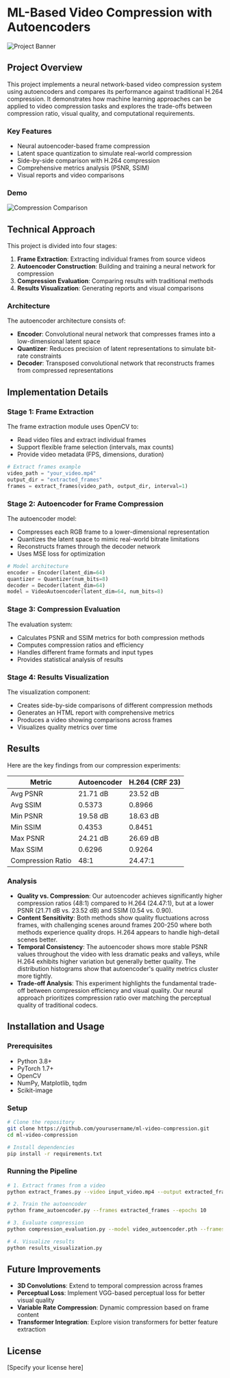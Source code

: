 # ML-Based Video Compression with Autoencoders

![Project Banner](visualization_results/sample_frame_0.png)

## Project Overview

This project implements a neural network-based video compression system using autoencoders and compares its performance against traditional H.264 compression. It demonstrates how machine learning approaches can be applied to video compression tasks and explores the trade-offs between compression ratio, visual quality, and computational requirements.

### Key Features

- Neural autoencoder-based frame compression
- Latent space quantization to simulate real-world compression
- Side-by-side comparison with H.264 compression
- Comprehensive metrics analysis (PSNR, SSIM)
- Visual reports and video comparisons

### Demo

![Compression Comparison](visualization_results/compression_comparison.png)

## Technical Approach

This project is divided into four stages:

1. **Frame Extraction**: Extracting individual frames from source videos
2. **Autoencoder Construction**: Building and training a neural network for compression
3. **Compression Evaluation**: Comparing results with traditional methods
4. **Results Visualization**: Generating reports and visual comparisons

### Architecture

The autoencoder architecture consists of:

- **Encoder**: Convolutional neural network that compresses frames into a low-dimensional latent space
- **Quantizer**: Reduces precision of latent representations to simulate bit-rate constraints
- **Decoder**: Transposed convolutional network that reconstructs frames from compressed representations

## Implementation Details

### Stage 1: Frame Extraction

The frame extraction module uses OpenCV to:
- Read video files and extract individual frames
- Support flexible frame selection (intervals, max counts)
- Provide video metadata (FPS, dimensions, duration)

```python
# Extract frames example
video_path = "your_video.mp4"
output_dir = "extracted_frames"
frames = extract_frames(video_path, output_dir, interval=1)
```

### Stage 2: Autoencoder for Frame Compression

The autoencoder model:
- Compresses each RGB frame to a lower-dimensional representation
- Quantizes the latent space to mimic real-world bitrate limitations
- Reconstructs frames through the decoder network
- Uses MSE loss for optimization

```python
# Model architecture
encoder = Encoder(latent_dim=64)
quantizer = Quantizer(num_bits=8)
decoder = Decoder(latent_dim=64)
model = VideoAutoencoder(latent_dim=64, num_bits=8)
```

### Stage 3: Compression Evaluation

The evaluation system:
- Calculates PSNR and SSIM metrics for both compression methods
- Computes compression ratios and efficiency
- Handles different frame formats and input types
- Provides statistical analysis of results

### Stage 4: Results Visualization

The visualization component:
- Creates side-by-side comparisons of different compression methods
- Generates an HTML report with comprehensive metrics
- Produces a video showing comparisons across frames
- Visualizes quality metrics over time

## Results

Here are the key findings from our compression experiments:

| Metric | Autoencoder | H.264 (CRF 23) |
|--------|-------------|----------------|
| Avg PSNR | 21.71 dB | 23.52 dB |
| Avg SSIM | 0.5373 | 0.8966 |
| Min PSNR | 19.58 dB | 18.63 dB |
| Min SSIM | 0.4353 | 0.8451 |
| Max PSNR | 24.21 dB | 26.69 dB |
| Max SSIM | 0.6296 | 0.9264 |
| Compression Ratio | 48:1 | 24.47:1 |

### Analysis

- **Quality vs. Compression**: Our autoencoder achieves significantly higher compression ratios (48:1) compared to H.264 (24.47:1), but at a lower PSNR (21.71 dB vs. 23.52 dB) and SSIM (0.54 vs. 0.90).
- **Content Sensitivity**: Both methods show quality fluctuations across frames, with challenging scenes around frames 200-250 where both methods experience quality drops. H.264 appears to handle high-detail scenes better.
- **Temporal Consistency**: The autoencoder shows more stable PSNR values throughout the video with less dramatic peaks and valleys, while H.264 exhibits higher variation but generally better quality. The distribution histograms show that autoencoder's quality metrics cluster more tightly.
- **Trade-off Analysis**: This experiment highlights the fundamental trade-off between compression efficiency and visual quality. Our neural approach prioritizes compression ratio over matching the perceptual quality of traditional codecs.

## Installation and Usage

### Prerequisites

- Python 3.8+
- PyTorch 1.7+
- OpenCV
- NumPy, Matplotlib, tqdm
- Scikit-image

### Setup

```bash
# Clone the repository
git clone https://github.com/yourusername/ml-video-compression.git
cd ml-video-compression

# Install dependencies
pip install -r requirements.txt
```

### Running the Pipeline

```bash
# 1. Extract frames from a video
python extract_frames.py --video input_video.mp4 --output extracted_frames

# 2. Train the autoencoder
python frame_autoencoder.py --frames extracted_frames --epochs 10

# 3. Evaluate compression
python compression_evaluation.py --model video_autoencoder.pth --frames extracted_frames

# 4. Visualize results
python results_visualization.py
```

## Future Improvements

- **3D Convolutions**: Extend to temporal compression across frames
- **Perceptual Loss**: Implement VGG-based perceptual loss for better visual quality
- **Variable Rate Compression**: Dynamic compression based on frame content
- **Transformer Integration**: Explore vision transformers for better feature extraction

## License

[Specify your license here]

